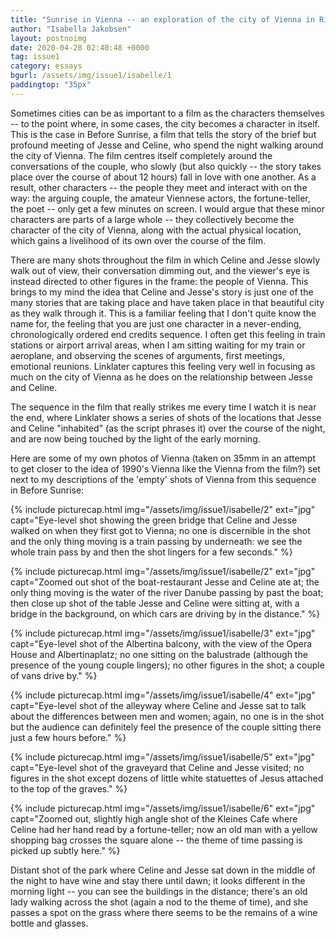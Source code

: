 ```yaml
---
title: "Sunrise in Vienna -- an exploration of the city of Vienna in Richard Linklater's Before Sunrise."
author: "Isabella Jakobsen"
layout: postnoimg
date: 2020-04-28 02:40:48 +0000
tag: issue1
category: essays
bgurl: /assets/img/issue1/isabelle/1
paddingtop: "35px"
---
```


<p id="first-paragraph">Sometimes cities can be as important to a film as the characters
themselves -- to the point where, in some cases, the city becomes a
character in itself. This is the case in Before Sunrise, a film that
tells the story of the brief but profound meeting of Jesse and Celine,
who spend the night walking around the city of Vienna. The film centres
itself completely around the conversations of the couple, who slowly
(but also quickly -- the story takes place over the course of about 12
hours) fall in love with one another. As a result, other characters --
the people they meet and interact with on the way: the arguing couple,
the amateur Viennese actors, the fortune-teller, the poet -- only get a
few minutes on screen. I would argue that these minor characters are
parts of a large whole -- they collectively become the character of the
city of Vienna, along with the actual physical location, which gains a
livelihood of its own over the course of the film.</p>

There are many shots throughout the film in which Celine and Jesse
slowly walk out of view, their conversation dimming out, and the
viewer's eye is instead directed to other figures in the frame: the
people of Vienna. This brings to my mind the idea that Celine and
Jesse's story is just one of the many stories that are taking place and
have taken place in that beautiful city as they walk through it. This is
a familiar feeling that I don't quite know the name for, the feeling
that you are just one character in a never-ending, chronologically
ordered end credits sequence. I often get this feeling in train stations
or airport arrival areas, when I am sitting waiting for my train or
aeroplane, and observing the scenes of arguments, first meetings,
emotional reunions. Linklater captures this feeling very well in
focusing as much on the city of Vienna as he does on the relationship
between Jesse and Celine.

The sequence in the film that really strikes me every time I watch it is
near the end, where Linklater shows a series of shots of the locations
that Jesse and Celine "inhabited" (as the script phrases it) over the
course of the night, and are now being touched by the light of the early
morning.

Here are some of my own photos of Vienna (taken on 35mm in an attempt to
get closer to the idea of 1990's Vienna like the Vienna from the film?)
set next to my descriptions of the 'empty' shots of Vienna from this
sequence in Before Sunrise:


{% include picturecap.html img="/assets/img/issue1/isabelle/2" ext="jpg" capt="Eye-level shot showing the green bridge that Celine and Jesse walked on when they first got to Vienna; no one is discernible in the shot and the only thing moving is a train passing by underneath: we see the whole train pass by and then the shot lingers for a few seconds." %}


{% include picturecap.html img="/assets/img/issue1/isabelle/2" ext="jpg" capt="Zoomed out shot of the boat-restaurant Jesse and Celine ate at; the only thing moving is the water of the river Danube passing by past the boat; then close up shot of the table Jesse and Celine were sitting at, with a bridge in the background, on which cars are driving by in the distance." %}


{% include picturecap.html img="/assets/img/issue1/isabelle/3" ext="jpg" capt="Eye-level shot of the Albertina balcony, with the view of the Opera House and Albertinaplatz; no one sitting on the balustrade (although the presence of the young couple lingers); no other figures in the shot; a couple of vans drive by." %}


{% include picturecap.html img="/assets/img/issue1/isabelle/4" ext="jpg" capt="Eye-level shot of the alleyway where Celine and Jesse sat to talk about the differences between men and women; again, no one is in the shot but the audience can definitely feel the presence of the couple sitting there just a few hours before." %}


{% include picturecap.html img="/assets/img/issue1/isabelle/5" ext="jpg" capt="Eye-level shot of the graveyard that Celine and Jesse visited; no figures in the shot except dozens of little white statuettes of Jesus attached to the top of the graves." %}


{% include picturecap.html img="/assets/img/issue1/isabelle/6" ext="jpg" capt="Zoomed out, slightly high angle shot of the Kleines Cafe where Celine had her hand read by a fortune-teller; now an old man with a yellow shopping bag crosses the square alone -- the theme of time passing is picked up subtly here." %}

Distant shot of the park where Celine and Jesse sat down in the middle
of the night to have wine and stay there until dawn; it looks different
in the morning light -- you can see the buildings in the distance;
there's an old lady walking across the shot (again a nod to the theme of
time), and she passes a spot on the grass where there seems to be the
remains of a wine bottle and glasses.
